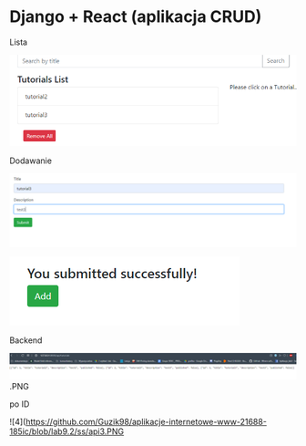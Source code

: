 # Django + React (aplikacja CRUD)

Lista

![Lista](https://github.com/Guzik98/aplikacje-internetowe-www-21688-185ic/blob/lab9.2/ss/lista.PNG)

Dodawanie

![1](https://github.com/Guzik98/aplikacje-internetowe-www-21688-185ic/blob/lab9.2/ss/dodanie.PNG)


![2](https://github.com/Guzik98/aplikacje-internetowe-www-21688-185ic/blob/lab9.2/ss/dodanie2.PNG)

Backend

![3](https://github.com/Guzik98/aplikacje-internetowe-www-21688-185ic/blob/lab9.2/ss/api.PNG).PNG

po ID

![4](https://github.com/Guzik98/aplikacje-internetowe-www-21688-185ic/blob/lab9.2/ss/api3.PNG


